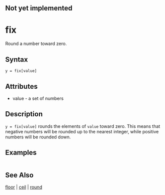 ## Not yet implemented

# fix

Round a number toward zero.

## Syntax

```
y = fix[value]
```

## Attributes

- value - a set of numbers

## Description

`y = fix[value]` rounds the elements of `value` toward zero. This means that negative numbers will be rounded up to the nearest integer, while positive numbers will be rounded down. 

## Examples

```

```

## See Also

[floor](floor.md) | [ceil](ceil.md) | [round](round.md)